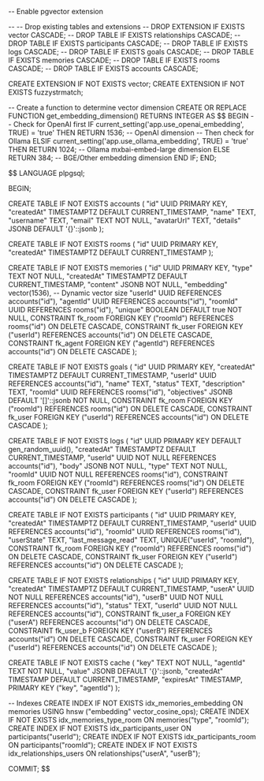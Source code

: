 -- Enable pgvector extension

-- -- Drop existing tables and extensions
-- DROP EXTENSION IF EXISTS vector CASCADE;
-- DROP TABLE IF EXISTS relationships CASCADE;
-- DROP TABLE IF EXISTS participants CASCADE;
-- DROP TABLE IF EXISTS logs CASCADE;
-- DROP TABLE IF EXISTS goals CASCADE;
-- DROP TABLE IF EXISTS memories CASCADE;
-- DROP TABLE IF EXISTS rooms CASCADE;
-- DROP TABLE IF EXISTS accounts CASCADE;

CREATE EXTENSION IF NOT EXISTS vector;
CREATE EXTENSION IF NOT EXISTS fuzzystrmatch;

-- Create a function to determine vector dimension
CREATE OR REPLACE FUNCTION get_embedding_dimension()
RETURNS INTEGER AS $$
BEGIN
-- Check for OpenAI first
IF current_setting('app.use_openai_embedding', TRUE) = 'true' THEN
RETURN 1536; -- OpenAI dimension
-- Then check for Ollama
ELSIF current_setting('app.use_ollama_embedding', TRUE) = 'true' THEN
RETURN 1024; -- Ollama mxbai-embed-large dimension
ELSE
RETURN 384; -- BGE/Other embedding dimension
END IF;
END;

$$
LANGUAGE plpgsql;

BEGIN;

CREATE TABLE IF NOT EXISTS accounts (
    "id" UUID PRIMARY KEY,
    "createdAt" TIMESTAMPTZ DEFAULT CURRENT_TIMESTAMP,
    "name" TEXT,
    "username" TEXT,
    "email" TEXT NOT NULL,
    "avatarUrl" TEXT,
    "details" JSONB DEFAULT '{}'::jsonb
);

CREATE TABLE IF NOT EXISTS rooms (
    "id" UUID PRIMARY KEY,
    "createdAt" TIMESTAMPTZ DEFAULT CURRENT_TIMESTAMP
);

CREATE TABLE IF NOT EXISTS memories (
    "id" UUID PRIMARY KEY,
    "type" TEXT NOT NULL,
    "createdAt" TIMESTAMPTZ DEFAULT CURRENT_TIMESTAMP,
    "content" JSONB NOT NULL,
    "embedding" vector(1536),  -- Dynamic vector size
    "userId" UUID REFERENCES accounts("id"),
    "agentId" UUID REFERENCES accounts("id"),
    "roomId" UUID REFERENCES rooms("id"),
    "unique" BOOLEAN DEFAULT true NOT NULL,
    CONSTRAINT fk_room FOREIGN KEY ("roomId") REFERENCES rooms("id") ON DELETE CASCADE,
    CONSTRAINT fk_user FOREIGN KEY ("userId") REFERENCES accounts("id") ON DELETE CASCADE,
    CONSTRAINT fk_agent FOREIGN KEY ("agentId") REFERENCES accounts("id") ON DELETE CASCADE
);

CREATE TABLE IF NOT EXISTS  goals (
    "id" UUID PRIMARY KEY,
    "createdAt" TIMESTAMPTZ DEFAULT CURRENT_TIMESTAMP,
    "userId" UUID REFERENCES accounts("id"),
    "name" TEXT,
    "status" TEXT,
    "description" TEXT,
    "roomId" UUID REFERENCES rooms("id"),
    "objectives" JSONB DEFAULT '[]'::jsonb NOT NULL,
    CONSTRAINT fk_room FOREIGN KEY ("roomId") REFERENCES rooms("id") ON DELETE CASCADE,
    CONSTRAINT fk_user FOREIGN KEY ("userId") REFERENCES accounts("id") ON DELETE CASCADE
);

CREATE TABLE IF NOT EXISTS  logs (
    "id" UUID PRIMARY KEY DEFAULT gen_random_uuid(),
    "createdAt" TIMESTAMPTZ DEFAULT CURRENT_TIMESTAMP,
    "userId" UUID NOT NULL REFERENCES accounts("id"),
    "body" JSONB NOT NULL,
    "type" TEXT NOT NULL,
    "roomId" UUID NOT NULL REFERENCES rooms("id"),
    CONSTRAINT fk_room FOREIGN KEY ("roomId") REFERENCES rooms("id") ON DELETE CASCADE,
    CONSTRAINT fk_user FOREIGN KEY ("userId") REFERENCES accounts("id") ON DELETE CASCADE
);

CREATE TABLE IF NOT EXISTS  participants (
    "id" UUID PRIMARY KEY,
    "createdAt" TIMESTAMPTZ DEFAULT CURRENT_TIMESTAMP,
    "userId" UUID REFERENCES accounts("id"),
    "roomId" UUID REFERENCES rooms("id"),
    "userState" TEXT,
    "last_message_read" TEXT,
    UNIQUE("userId", "roomId"),
    CONSTRAINT fk_room FOREIGN KEY ("roomId") REFERENCES rooms("id") ON DELETE CASCADE,
    CONSTRAINT fk_user FOREIGN KEY ("userId") REFERENCES accounts("id") ON DELETE CASCADE
);

CREATE TABLE IF NOT EXISTS  relationships (
    "id" UUID PRIMARY KEY,
    "createdAt" TIMESTAMPTZ DEFAULT CURRENT_TIMESTAMP,
    "userA" UUID NOT NULL REFERENCES accounts("id"),
    "userB" UUID NOT NULL REFERENCES accounts("id"),
    "status" TEXT,
    "userId" UUID NOT NULL REFERENCES accounts("id"),
    CONSTRAINT fk_user_a FOREIGN KEY ("userA") REFERENCES accounts("id") ON DELETE CASCADE,
    CONSTRAINT fk_user_b FOREIGN KEY ("userB") REFERENCES accounts("id") ON DELETE CASCADE,
    CONSTRAINT fk_user FOREIGN KEY ("userId") REFERENCES accounts("id") ON DELETE CASCADE
);

CREATE TABLE IF NOT EXISTS  cache (
    "key" TEXT NOT NULL,
    "agentId" TEXT NOT NULL,
    "value" JSONB DEFAULT '{}'::jsonb,
    "createdAt" TIMESTAMP DEFAULT CURRENT_TIMESTAMP,
    "expiresAt" TIMESTAMP,
    PRIMARY KEY ("key", "agentId")
);

-- Indexes
CREATE INDEX IF NOT EXISTS idx_memories_embedding ON memories USING hnsw ("embedding" vector_cosine_ops);
CREATE INDEX IF NOT EXISTS idx_memories_type_room ON memories("type", "roomId");
CREATE INDEX IF NOT EXISTS idx_participants_user ON participants("userId");
CREATE INDEX IF NOT EXISTS idx_participants_room ON participants("roomId");
CREATE INDEX IF NOT EXISTS idx_relationships_users ON relationships("userA", "userB");

COMMIT;
$$
